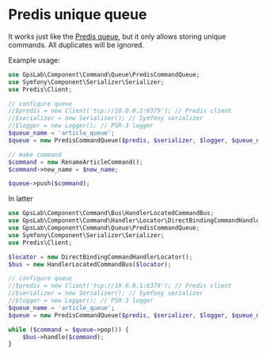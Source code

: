 Predis unique queue
===================

It works just like the [Predis queue](predis_queue.md), but it only allows storing unique commands. All duplicates will
be ignored.

Example usage:

```php
use GpsLab\Component\Command\Queue\PredisCommandQueue;
use Symfony\Component\Serializer\Serializer;
use Predis\Client;

// configure queue
//$predis = new Client('tcp://10.0.0.1:6379'); // Predis client
//$serializer = new Serializer(); // Symfony serializer
//$logger = new Logger(); // PSR-3 logger
$queue_name = 'article_queue';
$queue = new PredisCommandQueue($predis, $serializer, $logger, $queue_name);

// make command
$command = new RenameArticleCommand();
$command->new_name = $new_name;

$queue->push($command);
```

In latter

```php
use GpsLab\Component\Command\Bus\HandlerLocatedCommandBus;
use GpsLab\Component\Command\Handler\Locator\DirectBindingCommandHandlerLocator;
use GpsLab\Component\Command\Queue\PredisCommandQueue;
use Symfony\Component\Serializer\Serializer;
use Predis\Client;

$locator = new DirectBindingCommandHandlerLocator();
$bus = new HandlerLocatedCommandBus($locator);

// configure queue
//$predis = new Client('tcp://10.0.0.1:6379'); // Predis client
//$serializer = new Serializer(); // Symfony serializer
//$logger = new Logger(); // PSR-3 logger
$queue_name = 'article_queue';
$queue = new PredisCommandQueue($predis, $serializer, $logger, $queue_name);

while ($command = $queue->pop()) {
    $bus->handle($command);
}
```
